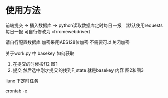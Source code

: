 # 使用方法

前端提交 ->  插入数据库 -> python读取数据库定时每日一报  （默认使用requests 每日一报 可自行修改为 chromewebdriver）



请自行配置数据库 加密采用AES128位加密  不需要可以关闭加密



关于work.py 中 basekey 如何获取 

1. 在提交的时候按f12 图1
2. 提交 然后选中刚才提交的找到F_state 就是basekey 内容 图2和图3



liunx 下定时任务

crontab -e
